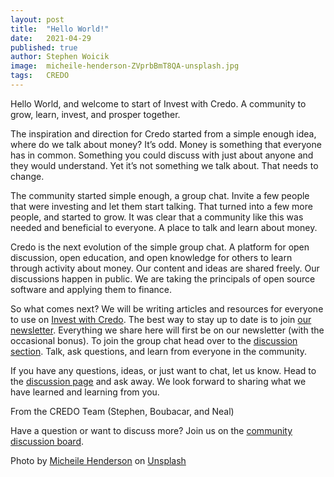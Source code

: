 ```yaml
---
layout: post
title:  "Hello World!"
date:   2021-04-29
published: true
author: Stephen Woicik
image:  micheile-henderson-ZVprbBmT8QA-unsplash.jpg
tags:   CREDO
---
```

Hello World, and welcome to start of Invest with Credo. A community to grow, learn, invest, and prosper together.

The inspiration and direction for Credo started from a simple enough idea, where do we talk about money? It’s odd. Money is something that everyone has in common. Something you could discuss with just about anyone and they would understand. Yet it’s not something we talk about. That needs to change.

The community started simple enough, a group chat. Invite a few people that were investing and let them start talking. That turned into a few more people, and started to grow. It was clear that a community like this was needed and beneficial to everyone. A place to talk and learn about money. 

Credo is the next evolution of the simple group chat. A platform for open discussion, open education, and open knowledge for others to learn through activity about money. Our content and ideas are shared freely. Our discussions happen in public. We are taking the principals of open source software and applying them to finance. 

So what comes next? We will be writing articles and resources for everyone to use on [Invest with Credo](https://investwithcredo.com). The best way to stay up to date is to join [our newsletter](https://invest-with-credo.aweb.page/p/9e43c427-cf60-4bff-9100-574b16615fd0). Everything we share here will first be on our newsletter (with the occasional bonus). To join the group chat head over to the [discussion section](https://github.com/investwithcredo/CredoCommunity/discussions). Talk, ask questions, and learn from everyone in the community.

If you have any questions, ideas, or just want to chat, let us know. Head to the [discussion page](https://github.com/investwithcredo/CredoCommunity/discussions) and ask away. We look forward to sharing what we have learned and learning from you.  

From the CREDO Team (Stephen, Boubacar, and Neal)

Have a question or want to discuss more? Join us on the [community discussion board](https://github.com/investwithcredo/CredoCommunity/discussions/2).

Photo by <a href="https://unsplash.com/@micheile?utm_source=unsplash&utm_medium=referral&utm_content=creditCopyText">Micheile Henderson</a> on <a href="https://unsplash.com/s/photos/money?utm_source=unsplash&utm_medium=referral&utm_content=creditCopyText">Unsplash</a>
  
